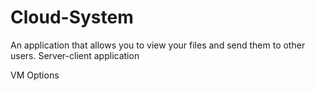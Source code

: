 # Cloud-System
An application that allows you to view your files and send them to other users. Server-client application

VM Options
